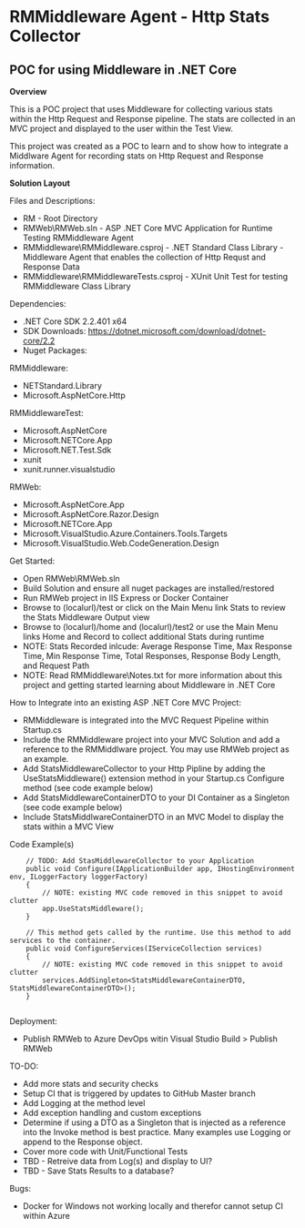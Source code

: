  
RMMiddleware Agent - Http Stats Collector
===

POC for using Middleware in .NET Core
---

**Overview**

This is a POC project that uses Middleware for collecting various stats within the Http Request and Response pipeline.  The stats are collected in an MVC project and displayed to the user within the Test View.

This project was created as a POC to learn and to show how to integrate a Middlware Agent for recording stats on Http Request and Response information.

**Solution Layout**

Files and Descriptions:

* RM - Root Directory 
* RMWeb\RMWeb.sln - ASP .NET Core MVC Application for Runtime Testing RMMiddleware Agent
* RMMiddleware\RMMiddleware.csproj - .NET Standard Class Library - Middleware Agent that enables the collection of Http Requst and Response Data
* RMMiddleware\RMMiddlewareTests.csproj - XUnit Unit Test for testing RMMiddleware Class Library

Dependencies:

* .NET Core SDK 2.2.401 x64
* SDK Downloads: https://dotnet.microsoft.com/download/dotnet-core/2.2
* Nuget Packages:  

RMMiddleware:

* NETStandard.Library
* Microsoft.AspNetCore.Http

RMMiddlewareTest:

* Microsoft.AspNetCore
* Microsoft.NETCore.App
* Microsoft.NET.Test.Sdk
* xunit
* xunit.runner.visualstudio

RMWeb:

* Microsoft.AspNetCore.App
* Microsoft.AspNetCore.Razor.Design
* Microsoft.NETCore.App
* Microsoft.VisualStudio.Azure.Containers.Tools.Targets
* Microsoft.VisualStudio.Web.CodeGeneration.Design

Get Started:

* Open RMWeb\RMWeb.sln
* Build Solution and ensure all nuget packages are installed/restored
* Run RMWeb project in IIS Express or Docker Container
* Browse to (localurl)/test or click on the Main Menu link Stats to review the Stats Middleware Output view
* Browse to (localurl)/home and (localurl)/test2 or use the Main Menu links Home and Record to collect additional Stats during runtime
* NOTE: Stats Recorded inlcude: Average Response Time, Max Response Time, Min Response Time, Total Responses, Response Body Length, and Request Path
* NOTE: Read RMMiddleware\Notes.txt for more information about this project and getting started learning about Middleware in .NET Core

How to Integrate into an existing ASP .NET Core MVC Project:

* RMMiddleware is integrated into the MVC Request Pipeline within Startup.cs
* Include the RMMiddleware project into your MVC Solution and add a reference to the RMMiddlware project.  You may use RMWeb project as an example.
* Add StatsMiddlewareCollector to your Http Pipline by adding the UseStatsMiddleware() extension method in your Startup.cs Configure method (see code example below)
* Add StatsMiddlewareContainerDTO to your DI Container as a Singleton (see code example below)
* Include StatsMiddlwareContainerDTO in an MVC Model to display the stats within a MVC View

Code Example(s)
```
	// TODO: Add StasMiddlewareCollector to your Application 
	public void Configure(IApplicationBuilder app, IHostingEnvironment env, ILoggerFactory loggerFactory)
	{
		// NOTE: existing MVC code removed in this snippet to avoid clutter
		app.UseStatsMiddleware();
	}

	// This method gets called by the runtime. Use this method to add services to the container.
	public void ConfigureServices(IServiceCollection services)
	{
		// NOTE: existing MVC code removed in this snippet to avoid clutter
		services.AddSingleton<StatsMiddlewareContainerDTO, StatsMiddlewareContainerDTO>();
	}
	
```

Deployment:

* Publish RMWeb to Azure DevOps witin Visual Studio Build > Publish RMWeb 

TO-DO:

* Add more stats and security checks
* Setup CI that is triggered by updates to GitHub Master branch
* Add Logging at the method level
* Add exception handling and custom exceptions
* Determine if using a DTO as a Singleton that is injected as a reference into the Invoke method is best practice.  Many examples use Logging or append to the Response object.
* Cover more code with Unit/Functional Tests
* TBD - Retreive data from Log(s) and display to UI?
* TBD - Save Stats Results to a database?

Bugs:

* Docker for Windows not working locally and therefor cannot setup CI within Azure
